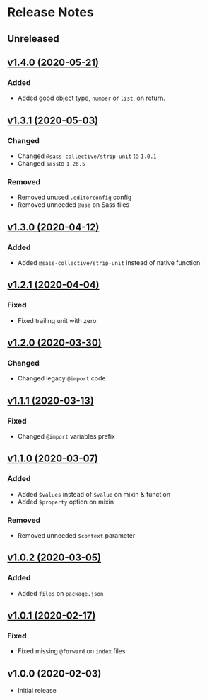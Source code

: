 # Release Notes

## Unreleased

## [v1.4.0 (2020-05-21)](https://github.com/sass-collective/sass-rem/compare/v1.3.1...v1.4.0)

### Added

* Added good object type, ``number`` or ``list``, on return.

## [v1.3.1 (2020-05-03)](https://github.com/sass-collective/sass-rem/compare/v1.3.0...v1.3.1)

### Changed

* Changed ``@sass-collective/strip-unit`` to ``1.0.1``
* Changed ``sass``to ``1.26.5``

### Removed

* Removed unused ``.editorconfig`` config
* Removed unneeded ``@use`` on Sass files

## [v1.3.0 (2020-04-12)](https://github.com/sass-collective/sass-rem/compare/v1.2.1...v1.3.0)

### Added

* Added ``@sass-collective/strip-unit`` instead of native function

## [v1.2.1 (2020-04-04)](https://github.com/sass-collective/sass-rem/compare/v1.2.0...v1.2.1)

### Fixed

* Fixed trailing unit with zero

## [v1.2.0 (2020-03-30)](https://github.com/sass-collective/sass-rem/compare/v1.1.0...v1.2.0)

### Changed

* Changed legacy ``@import`` code

## [v1.1.1 (2020-03-13)](https://github.com/sass-collective/sass-rem/compare/v1.0.2...v1.1.1)

### Fixed

* Changed ``@import`` variables prefix

## [v1.1.0 (2020-03-07)](https://github.com/sass-collective/sass-rem/compare/v1.0.2...v1.1.0)

### Added

* Added ``$values`` instead of ``$value`` on mixin & function
* Added ``$property`` option on mixin

### Removed

* Removed unneeded ``$context`` parameter

## [v1.0.2 (2020-03-05)](https://github.com/sass-collective/sass-rem/compare/v1.0.1...v1.0.2)

### Added

* Added ``files`` on ``package.json``

## [v1.0.1 (2020-02-17)](https://github.com/sass-collective/sass-rem/compare/v1.0.0...v1.0.1)

### Fixed

* Fixed missing ``@forward`` on ``index`` files

## v1.0.0 (2020-02-03)

* Initial release
